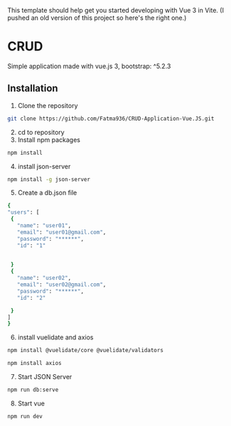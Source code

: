 
This template should help get you started developing with Vue 3 in Vite.
(I pushed an old version of this project so here's the right one.)

# CRUD

Simple application made with vue.js 3, bootstrap: ^5.2.3
## Installation

1) Clone the repository 
```bash
git clone https://github.com/Fatma936/CRUD-Application-Vue.JS.git
```
2) cd to repository
3) Install npm packages
```bash
npm install
```
4) install json-server
```bash
npm install -g json-server
```
5) Create a db.json file
 ```bash
{
"users": [
  {
    "name": "user01",
    "email": "user01@gmail.com",
    "password": "******",
    "id": "1"    

  
  }
  {
    "name": "user02",
    "email": "user02@gmail.com",
    "password": "******",
    "id": "2" 

  }
 ]
}
```
 6) install vuelidate and axios
```bash
npm install @vuelidate/core @vuelidate/validators
```
```bash
npm install axios
```
 7) Start JSON Server
```bash
npm run db:serve
```
8) Start vue
```bash
npm run dev
```


## 
